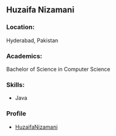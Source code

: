 ## Huzaifa Nizamani

### Location:
Hyderabad, Pakistan

### Academics:
Bachelor of Science in Computer Science

### Skills:
- Java

### Profile
- [HuzaifaNizamani](https://github.com/HuzaifaNizamani)
